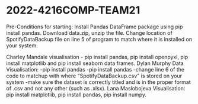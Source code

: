 # 2022-4216COMP-TEAM21
Pre-Conditions for starting:
Install Pandas DataFrame package using pip install pandas.
Download data.zip, unzip the file.
Change location of SpotifyDataBackup file on line 5 of program to match where it is installed on your system.

Charley Mandale visualisation - pip install pandas, pip install openpyxl, pip install matplotlib and pip install seaborn data frames.
Dylan Murphy Data Visualisation:
-pip install pandas 
-pip install pandas
-change line 6 of the code to matchup with where "SpotifyDataBackup.csv" is stored on your system
-make sure the dataset is correctly titled and is in the proper format of .csv and not any other (such as .xlsx).
Lana Maslobojeva Visualisation: pip install matplotlib, pip install pandas, pip install numpy.
